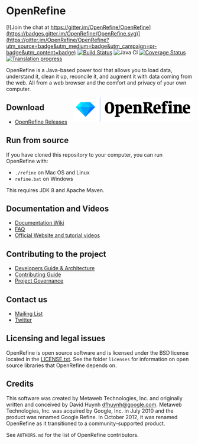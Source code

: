# OpenRefine

[![Join the chat at https://gitter.im/OpenRefine/OpenRefine](https://badges.gitter.im/OpenRefine/OpenRefine.svg)](https://gitter.im/OpenRefine/OpenRefine?utm_source=badge&utm_medium=badge&utm_campaign=pr-badge&utm_content=badge) [![Build Status](https://travis-ci.org/OpenRefine/OpenRefine.svg?branch=master)](https://travis-ci.org/OpenRefine/OpenRefine) ![Java CI](https://github.com/OpenRefine/OpenRefine/workflows/Java%20CI/badge.svg) [![Coverage Status](https://coveralls.io/repos/github/OpenRefine/OpenRefine/badge.svg?branch=coveralls)](https://coveralls.io/github/OpenRefine/OpenRefine?branch=coveralls) [![Translation progress](https://hosted.weblate.org/widgets/openrefine/-/svg-badge.svg)](https://hosted.weblate.org/engage/openrefine/?utm_source=widget)

OpenRefine is a Java-based power tool that allows you to load data, understand it,
clean it up, reconcile it, and augment it with data coming from
the web. All from a web browser and the comfort and privacy of your own computer.

[<img src="https://github.com/OpenRefine/OpenRefine/blob/master/graphics/icon/open-refine-320px.png" align="right">](http://openrefine.org)

Download
-----------------------
* [OpenRefine Releases](https://github.com/OpenRefine/OpenRefine/releases)

Run from source
------------------
If you have cloned this repository to your computer, you can run OpenRefine with:
* `./refine` on Mac OS and Linux
* `refine.bat` on Windows

This requires JDK 8 and Apache Maven.

Documentation and Videos
-------------------------
* [Documentation Wiki](https://github.com/OpenRefine/OpenRefine/wiki/Documentation-For-Users)
* [FAQ](https://github.com/OpenRefine/OpenRefine/wiki/FAQ)
* [Official Website and tutorial videos](http://openrefine.org)

Contributing to the project
---------------------------
* [Developers Guide & Architecture](https://github.com/OpenRefine/OpenRefine/wiki/Documentation-For-Developers)
* [Contributing Guide](https://github.com/OpenRefine/OpenRefine/blob/master/CONTRIBUTING.md)
* [Project Governance](https://github.com/OpenRefine/OpenRefine/blob/master/GOVERNANCE.md)

Contact us
----------
* [Mailing List](https://groups.google.com/forum/#!forum/openrefine)
* [Twitter](http://www.twitter.com/openrefine)

Licensing and legal issues
--------------------------
OpenRefine is open source software and is licensed under the BSD license
located in the [LICENSE.txt](LICENSE.txt). See the folder `licenses` for information on open source
libraries that OpenRefine depends on.

Credits
-------
This software was created by Metaweb Technologies, Inc. and originally written
and conceived by David Huynh <dfhuynh@google.com>. Metaweb Technologies, Inc.
was acquired by Google, Inc. in July 2010 and the product was renamed Google Refine.
In October 2012, it was renamed OpenRefine as it transitioned to a 
community-supported product.

See `AUTHORS.md` for the list of OpenRefine contributors.
